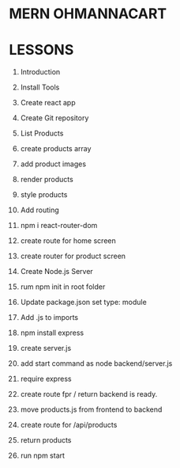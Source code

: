 # MERN OHMANNACART

# LESSONS

1. Introduction
2. Install Tools
3. Create react app
4. Create Git repository

5. List Products
 1. create products array
 2. add product images
 3. render products
 4. style products

6. Add routing
 1. npm i react-router-dom
 2. create route for home screen
 3. create router for product screen
 
7. Create Node.js Server
 1. rum npm init in root folder
 2. Update package.json set type: module
 3. Add .js to imports
 4. npm install express
 5. create server.js
 6. add start command as node backend/server.js
 7. require express
 8. create route fpr / return backend is ready.
 9. move products.js from frontend to backend
 10. create route for /api/products
 11. return products
 12. run npm start
